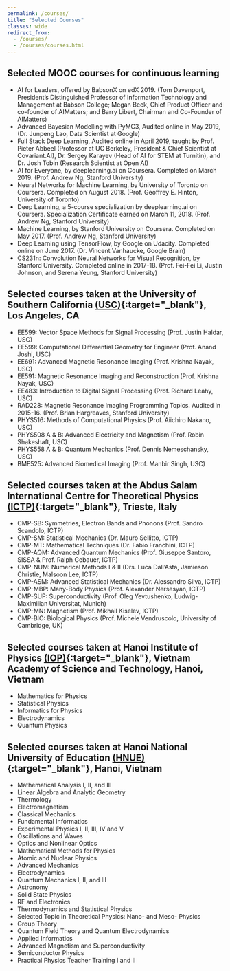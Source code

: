 ```yaml
---
permalink: /courses/
title: "Selected Courses"
classes: wide
redirect_from: 
  - /courses/
  - /courses/courses.html
---
```


Selected MOOC courses for continuous learning 
------
* AI for Leaders, offered by BabsonX on edX 2019. (Tom Davenport, President’s Distinguished Professor of Information Technology and Management at Babson College; Megan Beck, Chief Product Officer and co-founder of AIMatters; and Barry Libert, Chairman and Co-Founder of AIMatters) 
* Advanced Bayesian Modelling with PyMC3, Audited online in May 2019, (Dr. Junpeng Lao, Data Scientist at Google)
* Full Stack Deep Learning, Audited online in April 2019, taught by Prof. Pieter Abbeel (Professor at UC Berkeley, President & Chief Scientist at Covariant.AI), Dr. Sergey Karayev (Head of AI for STEM at Turnitin), and Dr. Josh Tobin (Research Scientist at Open AI)
* AI for Everyone, by deeplearning.ai on Coursera. Completed on March 2019. (Prof. Andrew Ng, Stanford University)
* Neural Networks for Machine Learning, by University of Toronto on Coursera. Completed on August 2018. (Prof. Geoffrey E. Hinton, University of Toronto)
* Deep Learning, a 5-course specialization by deeplearning.ai on Coursera. Specialization Certificate earned on March 11, 2018. (Prof. Andrew Ng, Stanford University)
* Machine Learning, by Stanford University on Coursera. Completed on May 2017. (Prof. Andrew Ng, Stanford University)
* Deep Learning using TensorFlow, by Google on Udacity. Completed online on June 2017. (Dr. Vincent Vanhaucke, Google Brain)
* CS231n: Convolution Neural Networks for Visual Recognition, by Stanford University. Completed online in 2017-18. (Prof. Fei-Fei Li, Justin Johnson, and Serena Yeung, Stanford University)

Selected courses taken at the University of Southern California [(USC)](https://www.usc.edu/){:target="_blank"}, Los Angeles, CA
------
* EE599: Vector Space Methods for Signal Processing (Prof. Justin Haldar, USC)
* EE599: Computational Differential Geometry for Engineer (Prof. Anand Joshi, USC)
* EE691: Advanced Magnetic Resonance Imaging (Prof. Krishna Nayak, USC)
* EE591: Magnetic Resonance Imaging and Reconstruction (Prof. Krishna Nayak, USC)
* EE483: Introduction to Digital Signal Processing (Prof. Richard Leahy, USC)
* RAD228: Magnetic Resonance Imaging Programming Topics. Audited in 2015-16. (Prof. Brian Hargreaves, Stanford University)
* PHYS516: Methods of Computational Physics (Prof. Aiichiro Nakano, USC)
* PHYS508 A & B: Advanced Electricity and Magnetism (Prof. Robin Shakeshaft, USC)
* PHYS558 A & B: Quantum Mechanics (Prof. Dennis Nemeschansky, USC)
* BME525: Advanced Biomedical Imaging (Prof. Manbir Singh, USC)

Selected courses taken at the Abdus Salam International Centre for Theoretical Physics [(ICTP)](https://ictp.it){:target="_blank"}, Trieste, Italy
------
* CMP-SB: Symmetries, Electron Bands and Phonons (Prof. Sandro Scandolo, ICTP)
* CMP-SM: Statistical Mechanics (Dr. Mauro Sellitto, ICTP)
* CMP-MT: Mathematical Techniques (Dr. Fabio Franchini, ICTP)
* CMP-AQM: Advanced Quantum Mechanics (Prof. Giuseppe Santoro, SISSA & Prof. Ralph Gebauer, ICTP)
* CMP-NUM: Numerical Methods I & II (Drs. Luca Dall’Asta, Jamieson Christie, Malsoon Lee, ICTP)
* CMP-ASM: Advanced Statistical Mechanics (Dr. Alessandro Silva, ICTP)
* CMP-MBP: Many-Body Physics (Prof. Alexander Nersesyan, ICTP)
* CMP-SUP: Superconductivity (Prof. Oleg Yevtushenko, Ludwig-Maximilian Universitat, Munich)
* CMP-MN: Magnetism (Prof. Mikhail Kiselev, ICTP)
* CMP-BIO: Biological Physics (Prof. Michele Vendruscolo, University of Cambridge, UK)

Selected courses taken at Hanoi Institute of Physics [(IOP)](https://www.iop.vast.ac.vn/index.php?slang=en){:target="_blank"}, Vietnam Academy of Science and Technology, Hanoi, Vietnam
------
* Mathematics for Physics
* Statistical Physics
* Informatics for Physics
* Electrodynamics
* Quantum Physics

Selected courses taken at Hanoi National University of Education [(HNUE)](http://english.hnue.edu.vn/){:target="_blank"}, Hanoi, Vietnam
------
* Mathematical Analysis I, II, and III
* Linear Algebra and Analytic Geometry
* Thermology
* Electromagnetism
* Classical Mechanics
* Fundamental Informatics
* Experimental Physics I, II, III, IV and V
* Oscillations and Waves
* Optics and Nonlinear Optics
* Mathematical Methods for Physics
* Atomic and Nuclear Physics
* Advanced Mechanics
* Electrodynamics
* Quantum Mechanics I, II, and III
* Astronomy
* Solid State Physics
* RF and Electronics
* Thermodynamics and Statistical Physics
* Selected Topic in Theoretical Physics: Nano- and Meso- Physics
* Group Theory
* Quantum Field Theory and Quantum Electrodynamics
* Applied Informatics
* Advanced Magnetism and Superconductivity
* Semiconductor Physics
* Practical Physics Teacher Training I and II
